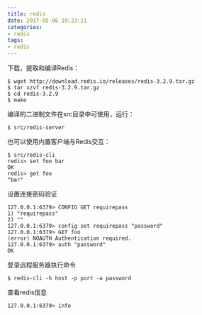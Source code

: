 ```yaml
---
title: redis
date: 2017-05-06 19:23:11
categories:
- redis
tags:
- redis
---
```


<!-- more -->

下载，提取和编译Redis：

```shell
$ wget http://download.redis.io/releases/redis-3.2.9.tar.gz
$ tar xzvf redis-3.2.9.tar.gz
$ cd redis-3.2.9
$ make
```

编译的二进制文件在src目录中可使用，运行：

```shell
$ src/redis-server
```

也可以使用内置客户端与Redis交互：

```shell
$ src/redis-cli
redis> set foo bar
OK
redis> get foo
"bar"
```

设置连接密码验证

```shell
127.0.0.1:6379> CONFIG GET requirepass
1) "requirepass"
2) ""
127.0.0.1:6379> config set requirepass "password"
127.0.0.1:6379> GET foo
(error) NOAUTH Authentication required.
127.0.0.1:6379> auth "password"
OK
```

登录远程服务器执行命令

```shell
$ redis-cli -h host -p port -a password
```

查看redis信息

```shell
127.0.0.1:6379> info
```

